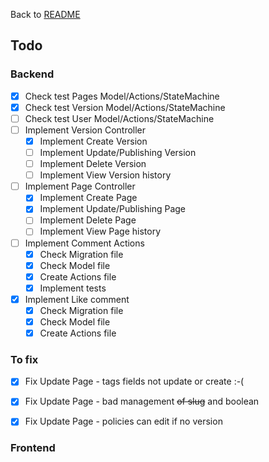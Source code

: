 Back to [README](../README.md)

## Todo
### Backend
- [X] Check test Pages Model/Actions/StateMachine
- [X] Check test Version Model/Actions/StateMachine
- [ ] Check test User Model/Actions/StateMachine
- [ ] Implement Version Controller
    - [X] Implement Create Version
    - [ ] Implement Update/Publishing Version
    - [ ] Implement Delete Version
    - [ ] Implement View Version history
- [ ] Implement Page Controller
    - [X] Implement Create Page
    - [X] Implement Update/Publishing Page
    - [ ] Implement Delete Page
    - [ ] Implement View Page history
- [ ] Implement Comment Actions
    - [X] Check Migration file
    - [X] Check Model file
    - [X] Create Actions file
    - [X] Implement tests
- [X] Implement Like comment
    - [X] Check Migration file
    - [X] Check Model file
    - [X] Create Actions file

### To fix
- [X] Fix Update Page - tags fields not update or create :-(
- [X] Fix Update Page - bad management ~~of slug~~ and boolean
- [X] Fix Update Page - policies can edit if no version


### Frontend
